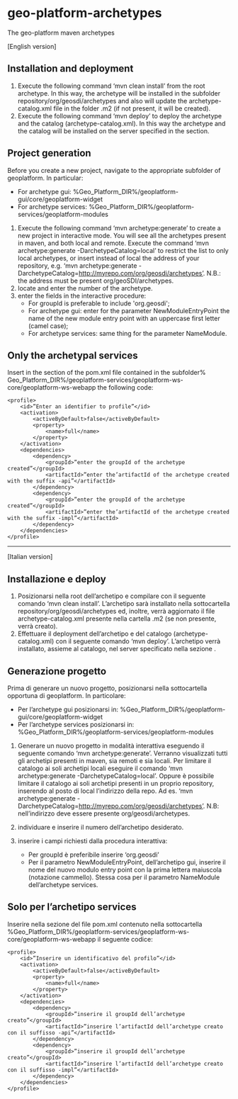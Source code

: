 geo-platform-archetypes
=======================

The geo-platform maven archetypes


[English version]


Installation and deployment
---------------------------
 1. Execute the following command ‘mvn clean install’ from the root
    archetype. In this way, the archetype will be installed in the
    subfolder repository/org/geosdi/archetypes and also will update the
    archetype-catalog.xml file in the folder .m2 (if not present, it
    will be created).
 2. Execute the following command ‘mvn deploy’ to deploy the archetype
    and the catalog (archetype-catalog.xml). In this way the archetype
    and the catalog will be installed on the server specified in the
    <distributionManagement> section.



Project generation
------------------

Before you create a new project, navigate to the appropriate subfolder of geoplatform. In particular:

 - For archetype gui: 
   %Geo_Platform_DIR%/geoplatform-gui/core/geoplatform-widget
 - For archetype services:
   %Geo_Platform_DIR%/geoplatform-services/geoplatform-modules



 1. Execute the following command ‘mvn archetype:generate’ to create a
    new project in interactive mode. You will see all the archetypes
    present in maven, and both local and remote. Execute the command
    ‘mvn archetype:generate -DarchetypeCatalog=local’ to restrict the
    list to only local archetypes, or insert instead of local the
    address of your repository, e.g. ‘mvn archetype:generate
    -DarchetypeCatalog=http://myrepo.com/org/geosdi/archetypes’. N.B.: the address must be present org/geoSDI/archetypes.
 2. locate and enter the number of the archetype.
 3. enter the fields in the interactive procedure:
    - For groupId is preferable to include 'org.geosdi';
    - For archetype gui: enter for the parameter NewModuleEntryPoint the name of the new module entry point with an uppercase first letter (camel case);
    - For archetype services: same thing for the parameter NameModule.



Only the archetypal services
----------------------------

Insert in the <profiles>section of the pom.xml file contained in the subfolder% Geo_Platform_DIR%/geoplatform-services/geoplatform-ws-core/geoplatform-ws-webapp the following code:

    <profile>
    	<id>”Enter an identifier to profile”</id>
    	<activation>
    		<activeByDefault>false</activeByDefault>
    		<property>
    			<name>full</name>
    		</property>
    	</activation>
    	<dependencies>
    		<dependency>
    			<groupId>”enter the groupId of the archetype created”</groupId>
    			<artifactId>”enter the’artifactId of the archetype created with the suffix -api”</artifactId>
    		</dependency>
    		<dependency>
    			<groupId>”enter the groupId of the archetype created”</groupId>
    			<artifactId>”enter the’artifactId of the archetype created with the suffix -impl”</artifactId>
    		</dependency>
    	</dependencies>
    </profile>




----------




[Italian version]


Installazione e deploy
----------------------

 1. Posizionarsi nella root dell’archetipo e compilare con il seguente
    comando ‘mvn clean install’. L’archetipo sarà installato nella
    sottocartella repository/org/geosdi/archetypes ed, inoltre, verrà
    aggiornato il file archetype-catalog.xml presente nella cartella .m2
    (se non presente, verrà creato).
 2. Effettuare il deployment dell’archetipo e del catalogo
    (archetype-catalog.xml) con il seguente comando ‘mvn deploy’.
    L’archetipo verrà installato, assieme al catalogo, nel server
    specificato nella sezione <distributionManagement>.



Generazione progetto
--------------------

Prima di generare un nuovo progetto, posizionarsi nella sottocartella opportuna di geoplatform. In particolare:

 - Per l’archetype gui posizionarsi in:
   %Geo_Platform_DIR%/geoplatform-gui/core/geoplatform-widget
 - Per l’archetype services posizionarsi in:
   %Geo_Platform_DIR%/geoplatform-services/geoplatform-modules


 1. Generare un nuovo progetto in modalità interattiva eseguendo il
    seguente comando ‘mvn archetype:generate’. Verranno visualizzati
    tutti gli archetipi presenti in maven, sia remoti e sia locali. Per
    limitare il catalogo ai soli archetipi locali eseguire il comando
    ‘mvn archetype:generate -DarchetypeCatalog=local’. Oppure è
    possibile limitare il catalogo ai soli archetipi presenti in un
    proprio repository, inserendo al posto di local l’indirizzo della
    repo. Ad es. ‘mvn archetype:generate
    -DarchetypeCatalog=http://myrepo.com/org/geosdi/archetypes’. N.B: nell’indirizzo deve essere presente org/geosdi/archetypes.
 2. individuare e inserire il numero dell’archetipo desiderato.
 3. inserire i campi richiesti dalla procedura interattiva:
 
    - Per groupId è preferibile inserire ‘org.geosdi’
    - Per il parametro NewModuleEntryPoint, dell’archetipo gui, inserire il nome del nuovo modulo entry point con la prima lettera maiuscola (notazione cammello). Stessa cosa per il parametro NameModule dell’archetype services.



Solo per l’archetipo services
-----------------------------

Inserire nella sezione <profiles> del file pom.xml contenuto nella sottocartella %Geo_Platform_DIR%/geoplatform-services/geoplatform-ws-core/geoplatform-ws-webapp il seguente codice:

    <profile>
    	<id>”Inserire un identificativo del profilo”</id>
    	<activation>
    		<activeByDefault>false</activeByDefault>
    		<property>
    			<name>full</name>
    		</property>
    	</activation>
    	<dependencies>
    		<dependency>
    			<groupId>”inserire il groupId dell’archetype creato”</groupId>
    			<artifactId>”inserire l’artifactId dell’archetype creato con il suffisso -api”</artifactId>
    		</dependency>
    		<dependency>
    			<groupId>”inserire il groupId dell’archetype creato”</groupId>
    			<artifactId>”inserire l’artifactId dell’archetype creato con il suffisso -impl”</artifactId>
    		</dependency>
    	</dependencies>
    </profile>



